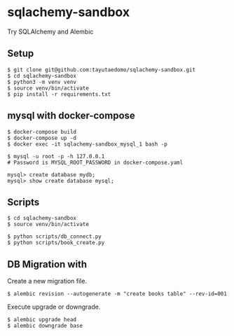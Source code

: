# sqlachemy-sandbox
Try SQLAlchemy and Alembic


## Setup
```
$ git clone git@github.com:tayutaedomo/sqlachemy-sandbox.git
$ cd sqlachemy-sandbox
$ python3 -m venv venv
$ source venv/bin/activate
$ pip install -r requirements.txt
```


## mysql with docker-compose
```
$ docker-compose build
$ docker-compose up -d
$ docker exec -it sqlachemy-sandbox_mysql_1 bash -p

$ mysql -u root -p -h 127.0.0.1
# Password is MYSQL_ROOT_PASSWORD in docker-compose.yaml

mysql> create database mydb;
mysql> show create database mysql;
```


## Scripts
```
$ cd sqlachemy-sandbox
$ source venv/bin/activate

$ python scripts/db_connect.py
$ python scripts/book_create.py
```


## DB Migration with 
Create a new migration file.
```
$ alembic revision --autogenerate -m "create books table" --rev-id=001
```

Execute upgrade or downgrade.
```
$ alembic upgrade head
$ alembic downgrade base
```
